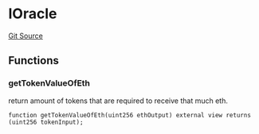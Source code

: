 # IOracle
[Git Source](https://github.com/tinotendajoe01/Solidity-Blochain/blob/eacbf6f1ab8174a4c8abbfec3ad125841d672252/src/interfaces/IOracle.sol)


## Functions
### getTokenValueOfEth

return amount of tokens that are required to receive that much eth.


```solidity
function getTokenValueOfEth(uint256 ethOutput) external view returns (uint256 tokenInput);
```

